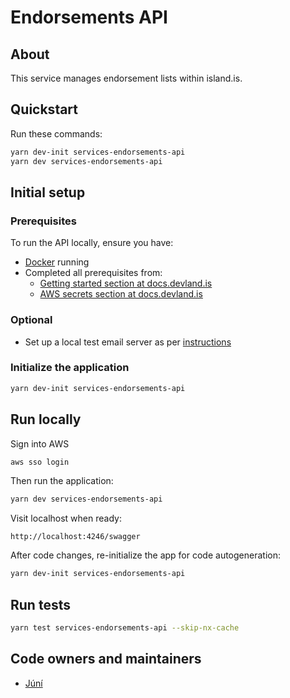 # Endorsements API

## About

This service manages endorsement lists within island.is.

## Quickstart

Run these commands:

```bash
yarn dev-init services-endorsements-api
yarn dev services-endorsements-api
```

## Initial setup

### Prerequisites

To run the API locally, ensure you have:

- [Docker](https://www.docker.com/products/docker-desktop) running
- Completed all prerequisites from:
  - [Getting started section at docs.devland.is](https://docs.devland.is/)
  - [AWS secrets section at docs.devland.is](https://docs.devland.is/repository/)

### Optional

- Set up a local test email server as per [instructions](https://docs.devland.is/libs/email-service)

### Initialize the application

```bash
yarn dev-init services-endorsements-api
```

## Run locally

Sign into AWS

```bash
aws sso login
```

Then run the application:

```bash
yarn dev services-endorsements-api
```

Visit localhost when ready:

```url
http://localhost:4246/swagger
```

After code changes, re-initialize the app for code autogeneration:

```bash
yarn dev-init services-endorsements-api
```

## Run tests

```bash
yarn test services-endorsements-api --skip-nx-cache
```

## Code owners and maintainers

- [Júní](https://github.com/orgs/island-is/teams/juni/members)